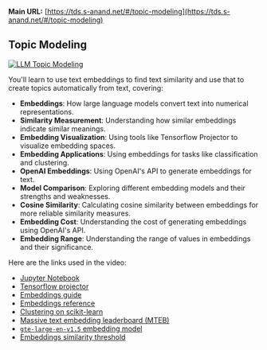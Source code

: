 **Main URL:** [https://tds.s-anand.net/#/topic-modeling](https://tds.s-anand.net/#/topic-modeling)

## Topic Modeling

[![LLM Topic Modeling](https://i.ytimg.com/vi_webp/eQUNhq91DlI/sddefault.webp)](https://youtu.be/eQUNhq91DlI)

You'll learn to use text embeddings to find text similarity and use that to create topics automatically from text, covering:

- **Embeddings**: How large language models convert text into numerical representations.
- **Similarity Measurement**: Understanding how similar embeddings indicate similar meanings.
- **Embedding Visualization**: Using tools like Tensorflow Projector to visualize embedding spaces.
- **Embedding Applications**: Using embeddings for tasks like classification and clustering.
- **OpenAI Embeddings**: Using OpenAI's API to generate embeddings for text.
- **Model Comparison**: Exploring different embedding models and their strengths and weaknesses.
- **Cosine Similarity**: Calculating cosine similarity between embeddings for more reliable similarity measures.
- **Embedding Cost**: Understanding the cost of generating embeddings using OpenAI's API.
- **Embedding Range**: Understanding the range of values in embeddings and their significance.

Here are the links used in the video:

- [Jupyter Notebook](https://colab.research.google.com/drive/15L075RLrwXkxa29EGT-1sNm_dqJRBTe_)
- [Tensorflow projector](https://projector.tensorflow.org/)
- [Embeddings guide](https://platform.openai.com/docs/guides/embeddings)
- [Embeddings reference](https://platform.openai.com/docs/api-reference/embeddings)
- [Clustering on scikit-learn](https://scikit-learn.org/stable/modules/clustering.html)
- [Massive text embedding leaderboard (MTEB)](https://huggingface.co/spaces/mteb/leaderboard)
- [`gte-large-en-v1.5` embedding model](https://huggingface.co/Alibaba-NLP/gte-large-en-v1.5)
- [Embeddings similarity threshold](https://www.s-anand.net/blog/embeddings-similarity-threshold/)
